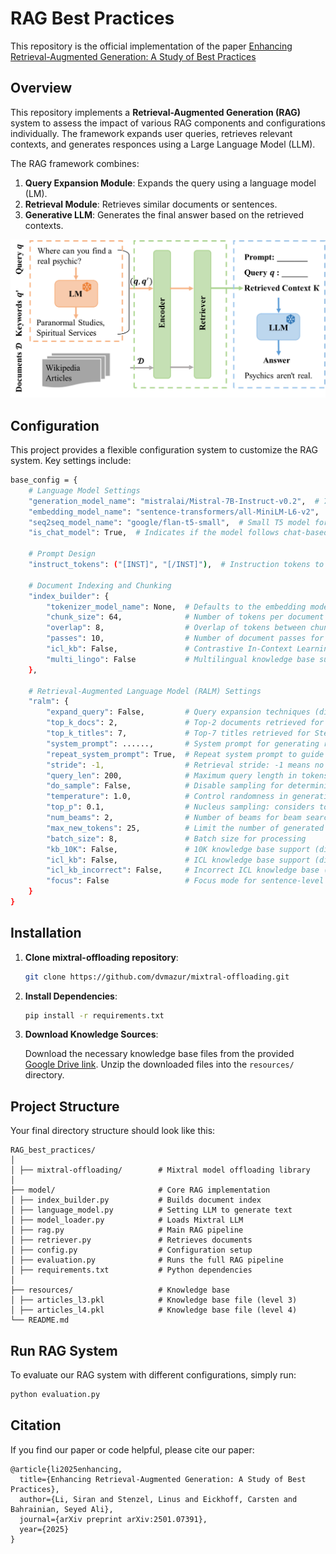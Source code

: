 # RAG Best Practices

This repository is the official implementation of the paper [Enhancing Retrieval-Augmented Generation: A Study of Best Practices](https://arxiv.org/abs/2501.07391)

## Overview
This repository implements a **Retrieval-Augmented Generation (RAG)** system to assess the impact of various RAG components and configurations individually. The framework expands user queries, retrieves relevant contexts, and generates responces using a Large Language Model (LLM).

The RAG framework combines:
1. **Query Expansion Module**: Expands the query using a language model (LM).
2. **Retrieval Module**: Retrieves similar documents or sentences.
3. **Generative LLM**: Generates the final answer based on the retrieved contexts.

<p align="center">
  <img src="rag-diagram.png" alt="RAG Framework Overview" width="800">
</p>

## Configuration
This project provides a flexible configuration system to customize the RAG system. Key settings include:
```bash
base_config = {
    # Language Model Settings
    "generation_model_name": "mistralai/Mistral-7B-Instruct-v0.2",  # 7B-parameter instruction-tuned LLM
    "embedding_model_name": "sentence-transformers/all-MiniLM-L6-v2",  # Model for document embeddings
    "seq2seq_model_name": "google/flan-t5-small",  # Small T5 model for query expansion
    "is_chat_model": True,  # Indicates if the model follows chat-based input/output

    # Prompt Design
    "instruct_tokens": ("[INST]", "[/INST]"),  # Instruction tokens to guide the LLM

    # Document Indexing and Chunking
    "index_builder": {
        "tokenizer_model_name": None,  # Defaults to the embedding model tokenizer
        "chunk_size": 64,              # Number of tokens per document chunk
        "overlap": 8,                  # Overlap of tokens between chunks for context continuity
        "passes": 10,                  # Number of document passes for indexing
        "icl_kb": False,               # Contrastive In-Context Learning knowledge base (disabled)
        "multi_lingo": False           # Multilingual knowledge base support (disabled)
    },

    # Retrieval-Augmented Language Model (RALM) Settings
    "ralm": {
        "expand_query": False,         # Query expansion techniques (disabled)
        "top_k_docs": 2,               # Top-2 documents retrieved for relevance
        "top_k_titles": 7,             # Top-7 titles retrieved for Step 1 retrieval
        "system_prompt": ......,       # System prompt for generating responses
        "repeat_system_prompt": True,  # Repeat system prompt to guide generation
        "stride": -1,                  # Retrieval stride: -1 means no fixed stride
        "query_len": 200,              # Maximum query length in tokens
        "do_sample": False,            # Disable sampling for deterministic outputs
        "temperature": 1.0,            # Control randomness in generation
        "top_p": 0.1,                  # Nucleus sampling: considers tokens in top-10% probability mass
        "num_beams": 2,                # Number of beams for beam search
        "max_new_tokens": 25,          # Limit the number of generated tokens
        "batch_size": 8,               # Batch size for processing
        "kb_10K": False,               # 10K knowledge base support (disabled)
        "icl_kb": False,               # ICL knowledge base support (disabled)
        "icl_kb_incorrect": False,     # Incorrect ICL knowledge base (disabled)
        "focus": False                 # Focus mode for sentence-level retrieval (disabled)
    }
}

```

## Installation
1. **Clone mixtral-offloading repository**:
   ```bash
   git clone https://github.com/dvmazur/mixtral-offloading.git
   ```
2. **Install Dependencies**:
    ```bash
    pip install -r requirements.txt
    ```
3. **Download Knowledge Sources**:

    Download the necessary knowledge base files from the provided [Google Drive link](https://drive.google.com/drive/folders/1_-2PHI0-Wz1VjnW5Yvy5Ne9C7mMWk1nf?usp=drive_link).
    Unzip the downloaded files into the `resources/` directory.


## Project Structure
Your final directory structure should look like this:
```
RAG_best_practices/ 
│
│ ├── mixtral-offloading/        # Mixtral model offloading library
│
├── model/                       # Core RAG implementation 
│ ├── index_builder.py           # Builds document index 
│ ├── language_model.py          # Setting LLM to generate text
│ ├── model_loader.py            # Loads Mixtral LLM 
│ ├── rag.py                     # Main RAG pipeline 
│ ├── retriever.py               # Retrieves documents 
│ ├── config.py                  # Configuration setup 
│ ├── evaluation.py              # Runs the full RAG pipeline 
│ ├── requirements.txt           # Python dependencies 
│
├── resources/                   # Knowledge base
│ ├── articles_l3.pkl            # Knowledge base file (level 3)
│ ├── articles_l4.pkl            # Knowledge base file (level 4)
└── README.md 
```


## Run RAG System 
To evaluate our RAG system with different configurations, simply run:

```bash
python evaluation.py
```


## Citation
If you find our paper or code helpful, please cite our paper:
```
@article{li2025enhancing,
  title={Enhancing Retrieval-Augmented Generation: A Study of Best Practices},
  author={Li, Siran and Stenzel, Linus and Eickhoff, Carsten and Bahrainian, Seyed Ali},
  journal={arXiv preprint arXiv:2501.07391},
  year={2025}
}

```